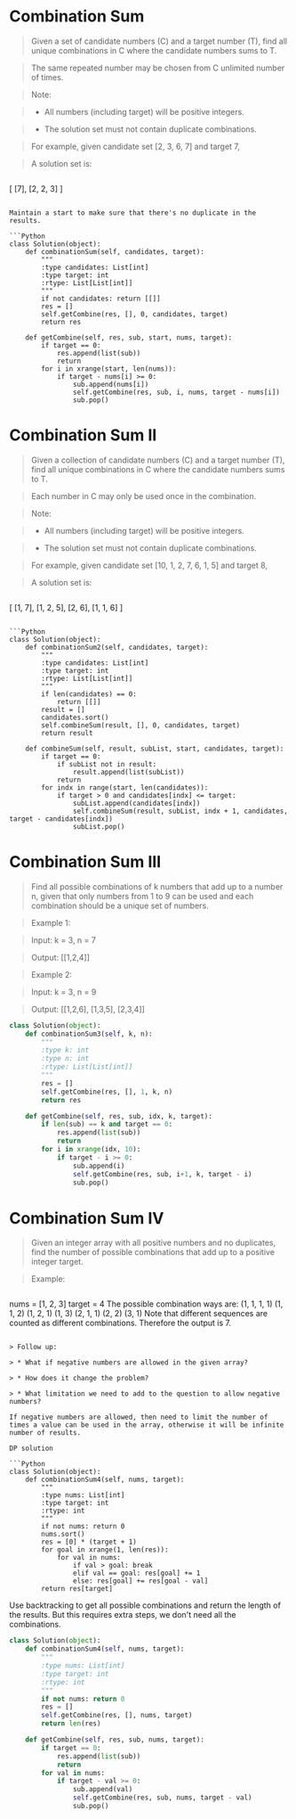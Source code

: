 # Combination Sum

> Given a set of candidate numbers (C) and a target number (T), find all unique combinations in C where the candidate numbers sums to T.

> The same repeated number may be chosen from C unlimited number of times.

> Note:

> * All numbers (including target) will be positive integers.

> * The solution set must not contain duplicate combinations.

> For example, given candidate set [2, 3, 6, 7] and target 7, 

> A solution set is: 

> ```
[
  [7],
  [2, 2, 3]
]
```

Maintain a start to make sure that there's no duplicate in the results.

```Python
class Solution(object):
    def combinationSum(self, candidates, target):
        """
        :type candidates: List[int]
        :type target: int
        :rtype: List[List[int]]
        """
        if not candidates: return [[]]
        res = []
        self.getCombine(res, [], 0, candidates, target)
        return res
    
    def getCombine(self, res, sub, start, nums, target):
        if target == 0:
            res.append(list(sub))
            return
        for i in xrange(start, len(nums)):
            if target - nums[i] >= 0:
                sub.append(nums[i])
                self.getCombine(res, sub, i, nums, target - nums[i])
                sub.pop()
```

# Combination Sum II

> Given a collection of candidate numbers (C) and a target number (T), find all unique combinations in C where the candidate numbers sums to T.

> Each number in C may only be used once in the combination.

> Note:

> * All numbers (including target) will be positive integers.

> * The solution set must not contain duplicate combinations.

> For example, given candidate set [10, 1, 2, 7, 6, 1, 5] and target 8, 

> A solution set is: 

> ```
[
  [1, 7],
  [1, 2, 5],
  [2, 6],
  [1, 1, 6]
]
```

```Python
class Solution(object):
    def combinationSum2(self, candidates, target):
        """
        :type candidates: List[int]
        :type target: int
        :rtype: List[List[int]]
        """
        if len(candidates) == 0:
            return [[]]
        result = []
        candidates.sort()
        self.combineSum(result, [], 0, candidates, target)
        return result
    
    def combineSum(self, result, subList, start, candidates, target):
        if target == 0:
            if subList not in result:
                result.append(list(subList))
            return
        for indx in range(start, len(candidates)):
            if target > 0 and candidates[indx] <= target:
                subList.append(candidates[indx])
                self.combineSum(result, subList, indx + 1, candidates, target - candidates[indx])
                subList.pop()
```

# Combination Sum III

> Find all possible combinations of k numbers that add up to a number n, given that only numbers from 1 to 9 can be used and each combination should be a unique set of numbers.

> Example 1:

> Input: k = 3, n = 7

> Output: [[1,2,4]]

> Example 2:

> Input: k = 3, n = 9

> Output: [[1,2,6], [1,3,5], [2,3,4]]

```Python
class Solution(object):
    def combinationSum3(self, k, n):
        """
        :type k: int
        :type n: int
        :rtype: List[List[int]]
        """
        res = []
        self.getCombine(res, [], 1, k, n)
        return res

    def getCombine(self, res, sub, idx, k, target):
        if len(sub) == k and target == 0:
            res.append(list(sub))
            return
        for i in xrange(idx, 10):
            if target - i >= 0:
                sub.append(i)
                self.getCombine(res, sub, i+1, k, target - i)
                sub.pop()
```

# Combination Sum IV

> Given an integer array with all positive numbers and no duplicates, find the number of possible combinations that add up to a positive integer target.

> Example:

> ```
nums = [1, 2, 3]
target = 4
The possible combination ways are:
(1, 1, 1, 1)
(1, 1, 2)
(1, 2, 1)
(1, 3)
(2, 1, 1)
(2, 2)
(3, 1)
Note that different sequences are counted as different combinations.
Therefore the output is 7.
```

> Follow up:

> * What if negative numbers are allowed in the given array?

> * How does it change the problem?

> * What limitation we need to add to the question to allow negative numbers?

If negative numbers are allowed, then need to limit the number of times a value can be used in the array, otherwise it will be infinite number of results.

DP solution

```Python
class Solution(object):
    def combinationSum4(self, nums, target):
        """
        :type nums: List[int]
        :type target: int
        :rtype: int
        """
        if not nums: return 0
        nums.sort()
        res = [0] * (target + 1)
        for goal in xrange(1, len(res)):
            for val in nums:
                if val > goal: break
                elif val == goal: res[goal] += 1
                else: res[goal] += res[goal - val]
        return res[target]
```

Use backtracking to get all possible combinations and return the length of the results. But this requires extra steps, we don't need all the combinations.

```Python
class Solution(object):
    def combinationSum4(self, nums, target):
        """
        :type nums: List[int]
        :type target: int
        :rtype: int
        """
        if not nums: return 0
        res = []
        self.getCombine(res, [], nums, target)
        return len(res)

    def getCombine(self, res, sub, nums, target):
        if target == 0:
            res.append(list(sub))
            return
        for val in nums:
            if target - val >= 0:
                sub.append(val)
                self.getCombine(res, sub, nums, target - val)
                sub.pop()
```
